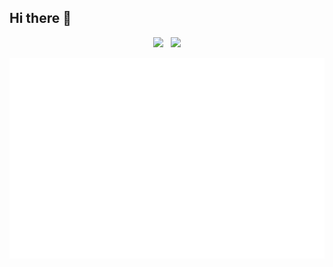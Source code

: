 ## Hi there 👋

<!--
**vitorvasc/vitorvasc** is a ✨ _special_ ✨ repository because its `README.md` (this file) appears on your GitHub profile.

Here are some ideas to get you started:

- 🔭 I’m currently working on ...
- 🌱 I’m currently learning ...
- 👯 I’m looking to collaborate on ...
- 🤔 I’m looking for help with ...
- 💬 Ask me about ...
- 📫 How to reach me: ...
- 😄 Pronouns: ...
- ⚡ Fun fact: ...
-->

<div align="center">

  [<img src="https://img.shields.io/badge/LinkedIn-0077B5?style=for-the-badge&logo=linkedin&logoColor=white" height="35" />](https://linkedin.com/in/vvasconcellos)
&nbsp;
  [<img src="https://img.shields.io/badge/bio%20livre-0077b5?style=for-the-badge&logo=mercadopago&logoColor=white&logoSize=auto&color=ffe602&labelColor=3483fa" height="35" />](https://biolivre.com.br/vasconcellos)
  
</div>

<p align="center">
  <picture>
    <img src="/metrics.terminal.svg" alt="Metrics">
  </picture>
</p>
